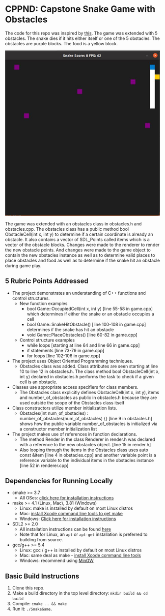 # CPPND: Capstone Snake Game with Obstacles

The code for this repo was inspired by [this](https://codereview.stackexchange.com/questions/212296/snake-game-in-c-with-sdl). The game was extended with 5 obstacles. The snake dies if it hits either itself or one of the 5 obstacles. The obstacles are purple blocks. The food is a yellow block.

<img src="/snake.gif">

The game was extended with an obstacles class in obstacles.h and obstacles.cpp. The obstacles class has a public method bool ObstacleCell(int x, int y) to determine if a certain coordinate is already an obstacle. It also contains a vector of SDL_Points called items which is a vector of the obstacle blocks. Changes were made to the renderer to render the new obstacle points. And changes were made to the game object to contain the new obstacles instance as well as to determine valid places to place obstacles and food as well as to determine if the snake hit an obstacle during game play.

## 5 Rubric Points Addressed
* The project demonstrates an understanding of C++ functions and control structures.
  * New function examples
    * bool Game::OccupiedCell(int x, int y)  [line 55-58 in game.cpp] which determines if either the snake or an obstacle occupies a cell
    * bool Game::SnakeHitObstacle() [line 100-108 in game.cpp] determines if the snake has hit an obstacle
    * void Game::PlaceObstacles() [line 60-82 in game.cpp]
  * Control structure examples
    * while loops [starting at line 64 and line 66 in game.cpp]
    * if statements [line 73-79 in game.cpp]
    * for loops [line 102-106 in game.cpp]
* The project uses Object Oriented Programming techniques.
  * Obstacles class was added. Class attributes are seen starting at line 10 to line 12 in obstacles.h. The class method bool ObstacleCell(int x, int y) declared in obstacles.h performs the task to check if a given cell is an obstacle.
* Classes use appropriate access specifiers for class members.
  * The Obstacles class explicitly defines ObstacleCell(int x, int y), items and number_of_obstacles as public in obstacles.h because they are used outside the scope of the Obstacles class itself
* Class constructors utilize member initialization lists.
  * Obstacles(int num_of_obstacles) : number_of_obstacles(num_of_obstacles) {} [line 9 in obstacles.h] shows how the public variable number_of_obstacles is initialized via a constructor member initialization list
* The project makes use of references in function declarations.
  * The method Render in the class Renderer in render.h was declared with a reference to the new obstacles object. [line 15 in render.h]
  * Also looping through the items in the Obstacles class uses auto const &item [line 4 in obstacles.cpp] and another variable point is a reference variable to the individual items in the obstacles instance [line 52 in renderer.cpp]

## Dependencies for Running Locally
* cmake >= 3.7
  * All OSes: [click here for installation instructions](https://cmake.org/install/)
* make >= 4.1 (Linux, Mac), 3.81 (Windows)
  * Linux: make is installed by default on most Linux distros
  * Mac: [install Xcode command line tools to get make](https://developer.apple.com/xcode/features/)
  * Windows: [Click here for installation instructions](http://gnuwin32.sourceforge.net/packages/make.htm)
* SDL2 >= 2.0
  * All installation instructions can be found [here](https://wiki.libsdl.org/Installation)
  * Note that for Linux, an `apt` or `apt-get` installation is preferred to building from source.
* gcc/g++ >= 5.4
  * Linux: gcc / g++ is installed by default on most Linux distros
  * Mac: same deal as make - [install Xcode command line tools](https://developer.apple.com/xcode/features/)
  * Windows: recommend using [MinGW](http://www.mingw.org/)

## Basic Build Instructions

1. Clone this repo.
2. Make a build directory in the top level directory: `mkdir build && cd build`
3. Compile: `cmake .. && make`
4. Run it: `./SnakeGame`.
